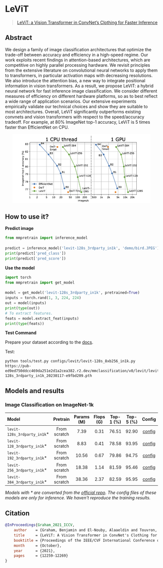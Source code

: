 # LeViT

> [LeViT: a Vision Transformer in ConvNet’s Clothing for Faster Inference](https://arxiv.org/abs/2104.01136)

<!-- [ALGORITHM] -->

## Abstract

We design a family of image classification architectures that optimize the trade-off between accuracy and efficiency in a high-speed regime. Our work exploits recent findings in attention-based architectures, which are competitive on highly parallel processing hardware. We revisit principles from the extensive literature on convolutional neural networks to apply them to transformers, in particular activation maps with decreasing resolutions. We also introduce the attention bias, a new way to integrate positional information in vision transformers. As a result, we propose LeVIT: a hybrid neural network for fast inference image classification. We consider different measures of efficiency on different hardware platforms, so as to best reflect a wide range of application scenarios. Our extensive experiments empirically validate our technical choices and show they are suitable to most architectures. Overall, LeViT significantly outperforms existing convnets and vision transformers with respect to the speed/accuracy tradeoff. For example, at 80% ImageNet top-1 accuracy, LeViT is 5 times faster than EfficientNet on CPU.

<div align=center>
<img src="https://raw.githubusercontent.com/facebookresearch/LeViT/main/.github/levit.png" width="90%"/>
</div>

## How to use it?

<!-- [TABS-BEGIN] -->

**Predict image**

```python
from mmpretrain import inference_model

predict = inference_model('levit-128s_3rdparty_in1k', 'demo/bird.JPEG')
print(predict['pred_class'])
print(predict['pred_score'])
```

**Use the model**

```python
import torch
from mmpretrain import get_model

model = get_model('levit-128s_3rdparty_in1k', pretrained=True)
inputs = torch.rand(1, 3, 224, 224)
out = model(inputs)
print(type(out))
# To extract features.
feats = model.extract_feat(inputs)
print(type(feats))
```

**Test Command**

Prepare your dataset according to the [docs](https://onedl-mmpretrain.readthedocs.io/en/latest/user_guides/dataset_prepare.html#prepare-dataset).

Test:

```shell
python tools/test.py configs/levit/levit-128s_8xb256_in1k.py https://pub-ed9ed750ddcc469da251e2d1a2cea382.r2.dev/mmclassification/v0/levit/levit-128s_3rdparty_in1k_20230117-e9fbd209.pth
```

<!-- [TABS-END] -->

## Models and results

### Image Classification on ImageNet-1k

| Model                        |   Pretrain   | Params (M) | Flops (G) | Top-1 (%) | Top-5 (%) |               Config                |                                         Download                                         |
| :--------------------------- | :----------: | :--------: | :-------: | :-------: | :-------: | :---------------------------------: | :--------------------------------------------------------------------------------------: |
| `levit-128s_3rdparty_in1k`\* | From scratch |    7.39    |   0.31    |   76.51   |   92.90   | [config](levit-128s_8xb256_in1k.py) | [model](https://pub-ed9ed750ddcc469da251e2d1a2cea382.r2.dev/mmclassification/v0/levit/levit-128s_3rdparty_in1k_20230117-e9fbd209.pth) |
| `levit-128_3rdparty_in1k`\*  | From scratch |    8.83    |   0.41    |   78.58   |   93.95   | [config](levit-128_8xb256_in1k.py)  | [model](https://pub-ed9ed750ddcc469da251e2d1a2cea382.r2.dev/mmclassification/v0/levit/levit-128_3rdparty_in1k_20230117-3be02a02.pth) |
| `levit-192_3rdparty_in1k`\*  | From scratch |   10.56    |   0.67    |   79.86   |   94.75   | [config](levit-192_8xb256_in1k.py)  | [model](https://pub-ed9ed750ddcc469da251e2d1a2cea382.r2.dev/mmclassification/v0/levit/levit-192_3rdparty_in1k_20230117-8217a0f9.pth) |
| `levit-256_3rdparty_in1k`\*  | From scratch |   18.38    |   1.14    |   81.59   |   95.46   | [config](levit-256_8xb256_in1k.py)  | [model](https://pub-ed9ed750ddcc469da251e2d1a2cea382.r2.dev/mmclassification/v0/levit/levit-256_3rdparty_in1k_20230117-5ae2ce7d.pth) |
| `levit-384_3rdparty_in1k`\*  | From scratch |   38.36    |   2.37    |   82.59   |   95.95   | [config](levit-384_8xb256_in1k.py)  | [model](https://pub-ed9ed750ddcc469da251e2d1a2cea382.r2.dev/mmclassification/v0/levit/levit-384_3rdparty_in1k_20230117-f3539cce.pth) |

*Models with * are converted from the [official repo](https://github.com/facebookresearch/LeViT). The config files of these models are only for inference. We haven't reproduce the training results.*

## Citation

```bibtex
@InProceedings{Graham_2021_ICCV,
    author    = {Graham, Benjamin and El-Nouby, Alaaeldin and Touvron, Hugo and Stock, Pierre and Joulin, Armand and Jegou, Herve and Douze, Matthijs},
    title     = {LeViT: A Vision Transformer in ConvNet's Clothing for Faster Inference},
    booktitle = {Proceedings of the IEEE/CVF International Conference on Computer Vision (ICCV)},
    month     = {October},
    year      = {2021},
    pages     = {12259-12269}
}
```
